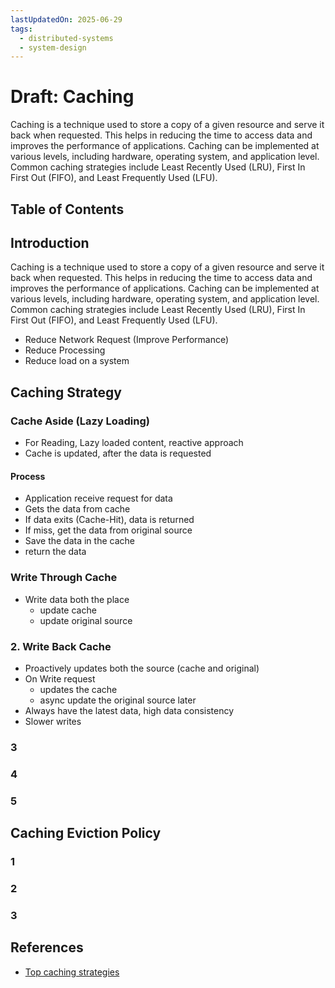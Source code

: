 ```yaml
---
lastUpdatedOn: 2025-06-29
tags:
  - distributed-systems
  - system-design
---
```


# Draft: Caching

Caching is a technique used to store a copy of a given resource and serve it back when requested.
This helps in reducing the time to access data and improves the performance of applications.
Caching can be implemented at various levels, including hardware, operating system, and application level.
Common caching strategies include Least Recently Used (LRU), First In First Out (FIFO), and Least Frequently Used (LFU).

## Table of Contents

## Introduction

Caching is a technique used to store a copy of a given resource and serve it back when requested. This helps in reducing the time to access data and improves the performance of applications. Caching can be implemented at various levels, including hardware, operating system, and application level. Common caching strategies include Least Recently Used (LRU), First In First Out (FIFO), and Least Frequently Used (LFU).

- Reduce Network Request (Improve Performance)
- Reduce Processing
- Reduce load on a system

## Caching Strategy

### Cache Aside (Lazy Loading)

- For Reading, Lazy loaded content, reactive approach
- Cache is updated, after the data is requested

#### Process

- Application receive request for data
- Gets the data from cache
- If data exits (Cache-Hit), data is returned
- If miss, get the data from original source
- Save the data in the cache
- return the data

### Write Through Cache

- Write data both the place
  - update cache
  - update original source

### 2. Write Back Cache

- Proactively updates both the source (cache and original)
- On Write request
  - updates the cache
  - async update the original source later
- Always have the latest data, high data consistency
- Slower writes

### 3

### 4

### 5

## Caching Eviction Policy

### 1

### 2

### 3

## References

- [Top caching strategies](https://blog.bytebytego.com/p/top-caching-strategies)
